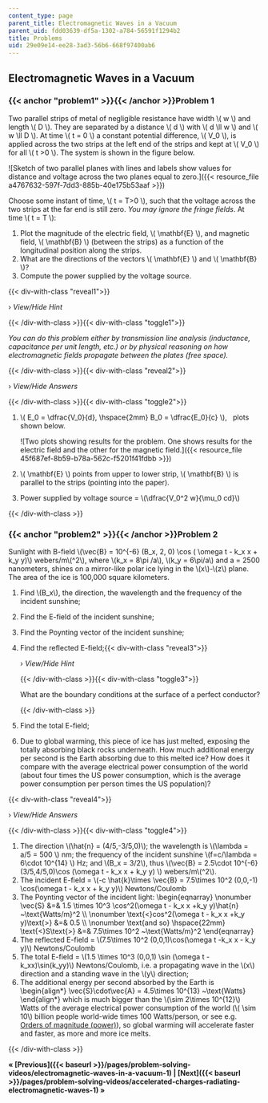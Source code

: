 ```yaml
---
content_type: page
parent_title: Electromagnetic Waves in a Vacuum
parent_uid: fdd03639-df5a-1302-a784-56591f1294b2
title: Problems
uid: 29e09e14-ee28-3ad3-56b6-668f97400ab6
---
```


Electromagnetic Waves in a Vacuum
---------------------------------

### {{< anchor "problem1" >}}{{< /anchor >}}Problem 1

Two parallel strips of metal of negligible resistance have width \\( w \\) and length \\( D \\). They are separated by a distance \\( d \\) with \\( d \\ll w \\) and \\( w \\ll D \\). At time \\( t = 0 \\) a constant potential difference, \\( V\_0 \\), is applied across the two strips at the left end of the strips and kept at \\( V\_0 \\) for all \\( t >0 \\). The system is shown in the figure below.

![Sketch of two parallel planes with lines and labels show values for distance and voltage across the two planes equal to zero.]({{< resource_file a4767632-597f-7dd3-885b-40e175b53aaf >}})

Choose some instant of time, \\( t = T>0 \\), such that the voltage across the two strips at the far end is still zero. _You may ignore the fringe fields_. At time \\( t = T \\):

1.  Plot the magnitude of the electric field, \\( \\mathbf{E} \\), and magnetic field, \\( \\mathbf{B} \\) (between the strips) as a function of the longitudinal position along the strips.
2.  What are the directions of the vectors \\( \\mathbf{E} \\) and \\( \\mathbf{B} \\)?
3.  Compute the power supplied by the voltage source.

{{< div-with-class "reveal1">}}

› _View/Hide Hint_

{{< /div-with-class >}}{{< div-with-class "toggle1">}}

_You can do this problem either by transmission line analysis (inductance, capacitance per unit length, etc.) or by physical reasoning on how electromagnetic fields propagate between the plates (free space)._

{{< /div-with-class >}}{{< div-with-class "reveal2">}}

› _View/Hide Answers_

{{< /div-with-class >}}{{< div-with-class "toggle2">}}

1.  \\( E\_0 = \\dfrac{V\_0}{d}, \\hspace{2mm} B\_0 = \\dfrac{E\_0}{c} \\),   plots shown below.
    
    ![Two plots showing results for the problem. One shows results for the electric field and the other for the magnetic field.]({{< resource_file 45f687ef-8b59-b78a-562c-f5201f41fdbb >}})
    
2.  \\( \\mathbf{E} \\) points from upper to lower strip, \\( \\mathbf{B} \\) is parallel to the strips (pointing into the paper).
3.  Power supplied by voltage source = \\(\\dfrac{V\_0^2 w}{\\mu\_0 cd}\\)

{{< /div-with-class >}}

### {{< anchor "problem2" >}}{{< /anchor >}}Problem 2

Sunlight with B-field \\(\\vec{B} = 10^{-6} (B\_x, 2, 0) \\cos ( \\omega t - k\_x x + k\_y y)\\) webers/m\\(^2\\), where \\(k\_x = 8\\pi /a\\), \\(k\_y = 6\\pi/a\\) and a = 2500 nanometers, shines on a mirror-like polar ice lying in the \\(x\\)-\\(z\\) plane. The area of the ice is 100,000 square kilometers.

1.  Find \\(B\_x\\), the direction, the wavelength and the frequency of the incident sunshine;
2.  Find the E-field of the incident sunshine;
3.  Find the Poynting vector of the incident sunshine;
4.  Find the reflected E-field;{{< div-with-class "reveal3">}}
    
    › _View/Hide Hint_
    
    {{< /div-with-class >}}{{< div-with-class "toggle3">}}
    
    What are the boundary conditions at the surface of a perfect conductor?
    
    {{< /div-with-class >}}
5.  Find the total E-field;
6.  Due to global warming, this piece of ice has just melted, exposing the totally absorbing black rocks underneath. How much additional energy per second is the Earth absorbing due to this melted ice? How does it compare with the average electrical power consumption of the world (about four times the US power consumption, which is the average power consumption per person times the US population)?

{{< div-with-class "reveal4">}}

› _View/Hide Answers_

{{< /div-with-class >}}{{< div-with-class "toggle4">}}

1.  The direction \\(\\hat{n} = (4/5,-3/5,0)\\); the wavelength is \\(\\lambda = a/5 = 500 \\) nm; the frequency of the incident sunshine \\(f=c/\\lambda = 6\\cdot 10^{14} \\) Hz; and \\(B\_x = 3/2\\), thus \\(\\vec{B} = 2.5\\cdot 10^{-6} (3/5,4/5,0)\\cos (\\omega t - k\_x x + k\_y y) \\) webers/m\\(^2\\).
2.  The incident E-field = \\(-c \\hat{k}\\times \\vec{B} = 7.5\\times 10^2 (0,0,-1) \\cos(\\omega t - k\_x x + k\_y y)\\) Newtons/Coulomb
3.  The Poynting vector of the incident light: \\begin{eqnarray} \\nonumber \\vec{S} &=& 1.5 \\times 10^3 \\cos^2(\\omega t - k\_x x +k\_y y)\\hat{n} ~\\text{Watts/m}^2 \\\\ \\nonumber \\text{\<}cos^2(\\omega t - k\_x x +k\_y y)\\text{>} &=& 0.5 \\\\ \\nonumber \\text{and so} \\hspace{22mm} \\text{\<}S\\text{>} &=& 7.5\\times 10^2 ~\\text{Watts/m}^2 \\end{eqnarray}
4.  The reflected E-field = \\(7.5\\times 10^2 (0,0,1)\\cos(\\omega t -k\_x x - k\_y y)\\) Newtons/Coulomb
5.  The total E-field = \\(1.5 \\times 10^3 (0,0,1) \\sin (\\omega t -k\_xx)\\sin(k\_yy)\\) Newtons/Coulomb, i.e. a propagating wave in the \\(x\\) direction and a standing wave in the \\(y\\) direction;
6.  The additional energy per second absorbed by the Earth is \\begin{align\*} \\vec{S}\\cdot\\vec{A} = 4.5\\times 10^{13} ~\\text{Watts} \\end{align\*} which is much bigger than the \\(\\sim 2\\times 10^{12}\\) Watts of the average electrical power consumption of the world (\\( \\sim 10\\) billion people world-wide times 100 Watts/person, or see e.g. [Orders of magnitude (power)](https://en.wikipedia.org/wiki/Orders_of_magnitude_(power))), so global warming will accelerate faster and faster, as more and more ice melts.

{{< /div-with-class >}}

**« [Previous]({{< baseurl >}}/pages/problem-solving-videos/electromagnetic-waves-in-a-vacuum-1) | [Next]({{< baseurl >}}/pages/problem-solving-videos/accelerated-charges-radiating-electromagnetic-waves-1) »**